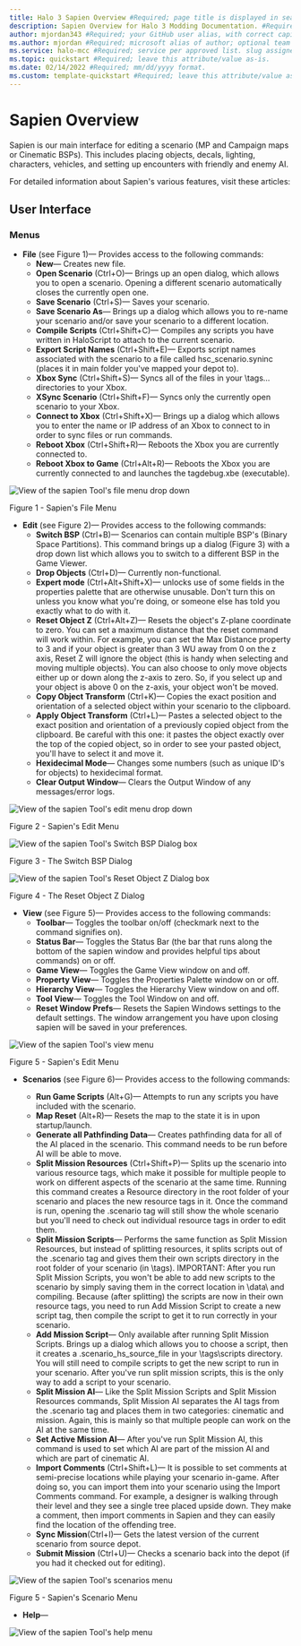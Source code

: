 ```yaml
---
title: Halo 3 Sapien Overview #Required; page title is displayed in search results. Include the brand.
description: Sapien Overview for Halo 3 Modding Documentation. #Required; article description that is displayed in search results. 
author: mjordan343 #Required; your GitHub user alias, with correct capitalization.
ms.author: mjordan #Required; microsoft alias of author; optional team alias.
ms.service: halo-mcc #Required; service per approved list. slug assigned by ACOM.
ms.topic: quickstart #Required; leave this attribute/value as-is.
ms.date: 02/14/2022 #Required; mm/dd/yyyy format.
ms.custom: template-quickstart #Required; leave this attribute/value as-is.
---
```


# Sapien Overview

Sapien is our main interface for editing a scenario (MP and Campaign maps or Cinematic BSPs). This includes placing objects, decals, lighting, characters, vehicles, and setting up encounters with friendly and enemy AI.

For detailed information about Sapien's various features, visit these articles:

## User Interface

### Menus

- **File** (see Figure 1)— Provides access to the following commands:
    - **New**— Creates new file.
    - **Open Scenario** (Ctrl+O)— Brings up an open dialog, which allows you to open a scenario. Opening a different scenario automatically closes the currently open one.
    - **Save Scenario** (Ctrl+S)— Saves your scenario.
    - **Save Scenario As**— Brings up a dialog which allows you to re-name your scenario and/or save your scenario to a different location.
    - **Compile Scripts** (Ctrl+Shift+C)— Compiles any scripts you have written in HaloScript to attach to the current scenario.
    - **Export Script Names** (Ctrl+Shift+E)— Exports script names associated with the scenario to a file called hsc_scenario.syninc (places it in main folder you've mapped your depot to).
    - **Xbox Sync** (Ctrl+Shift+S)— Syncs all of the files in your \tags\... directories to your Xbox.
    - **XSync Scenario** (Ctrl+Shift+F)— Syncs only the currently open scenario to your Xbox.
    - **Connect to Xbox** (Ctrl+Shift+X)— Brings up a dialog which allows you to enter the name or IP address of an Xbox to connect to in order to sync files or run commands.
    - **Reboot Xbox** (Ctrl+Shift+R)— Reboots the Xbox you are currently connected to.
    - **Reboot Xbox to Game** (Ctrl+Alt+R)— Reboots the Xbox you are currently connected to and launches the tagdebug.xbe (executable).

![View of the sapien Tool's file menu drop down](./media/H3_Sapien_FileMenu.png)

Figure 1 - Sapien's File Menu

- **Edit** (see Figure 2)— Provides access to the following commands:
    - **Switch BSP** (Ctrl+B)— Scenarios can contain multiple BSP's (Binary Space Partitions). This command brings up a dialog (Figure 3) with a drop down list which allows you to switch to a different BSP in the Game Viewer.
    - **Drop Objects** (Ctrl+D)— Currently non-functional.
    - **Expert mode** (Ctrl+Alt+Shift+X)— unlocks use of some fields in the properties palette that are otherwise unusable. Don't turn this on unless you know what you're doing, or someone else has told you exactly what to do with it.
    - **Reset Object Z** (Ctrl+Alt+Z)— Resets the object's Z-plane coordinate to zero. You can set a maximum distance that the reset command will work within. For example, you can set the Max Distance property to 3 and if your object is greater than 3 WU away from 0 on the z axis, Reset Z will ignore the object (this is handy when selecting and moving multiple objects). You can also choose to only move objects either up or down along the z-axis to zero. So, if you select up and your object is above 0 on the z-axis, your object won't be moved.
    - **Copy Object Transform** (Ctrl+K)— Copies the exact position and orientation of a selected object within your scenario to the clipboard.
    - **Apply Object Transform** (Ctrl+L)— Pastes a selected object to the exact position and orientation of a previously copied object from the clipboard. Be careful with this one: it pastes the object exactly over the top of the copied object, so in order to see your pasted object, you'll have to select it and move it.
    - **Hexidecimal Mode**— Changes some numbers (such as unique ID's for objects) to hexidecimal format.
    - **Clear Output Window**— Clears the Output Window of any messages/error logs.

![View of the sapien Tool's edit menu drop down](./media/H3_Sapien_EditMenu.png)

Figure 2 - Sapien's Edit Menu

![View of the sapien Tool's Switch BSP Dialog box](./media/H3_Sapien_SwitchBSP.png)

Figure 3 - The Switch BSP Dialog

![View of the sapien Tool's Reset Object Z Dialog box](./media/H3_Sapien_ResetObjectZ.png)

Figure 4 - The Reset Object Z Dialog

- **View** (see Figure 5)— Provides access to the following commands:
    - **Toolbar**— Toggles the toolbar on/off (checkmark next to the command signifies on).
    - **Status Bar**— Toggles the Status Bar (the bar that runs along the bottom of the sapien window and provides helpful tips about commands) on or off.
    - **Game View**— Toggles the Game View window on and off.
    - **Property View**— Toggles the Properties Palette window on or off.
    - **Hierarchy View**— Toggles the Hierarchy View window on and off.
    - **Tool View**— Toggles the Tool Window on and off.
    - **Reset Window Prefs**— Resets the Sapien Windows settings to the default settings. The window arrangement you have upon closing sapien will be saved in your preferences.

![View of the sapien Tool's view menu](./media/H3_Sapien_ViewMenu.png)

Figure 5 - Sapien's Edit Menu

- **Scenarios** (see Figure 6)— Provides access to the following commands:

    - **Run Game Scripts** (Alt+G)— Attempts to run any scripts you have included with the scenario.
    - **Map Reset** (Alt+R)— Resets the map to the state it is in upon startup/launch.
    - **Generate all Pathfinding Data**— Creates pathfinding data for all of the AI placed in the scenario. This command needs to be run before AI will be able to move.
    - **Split Mission Resources** (Ctrl+Shift+P)— Splits up the scenario into various resource tags, which make it possible for multiple people to work on different aspects of the scenario at the same time. Running this command creates a Resource directory in the root folder of your scenario and places the new resource tags in it. Once the command is run, opening the .scenario tag will still show the whole scenario but you'll need to check out individual resource tags in order to edit them.
    - **Split Mission Scripts**— Performs the same function as Split Mission Resources, but instead of splitting resources, it splits scripts out of the .scenario tag and gives them their own scripts directory in the root folder of your scenario (in \tags\). IMPORTANT: After you run Split Mission Scripts, you won't be able to add new scripts to the scenario by simply saving them in the correct location in \data\ and compiling. Because (after splitting) the scripts are now in their own resource tags, you need to run Add Mission Script to create a new script tag, then compile the script to get it to run correctly in your scenario.
    - **Add Mission Script**— Only available after running Split Mission Scripts. Brings up a dialog which allows you to choose a script, then it creates a .scenario_hs_source_file in your \tags\scripts directory. You will still need to compile scripts to get the new script to run in your scenario. After you've run split mission scripts, this is the only way to add a script to your scenario.
    - **Split Mission AI**— Like the Split Mission Scripts and Split Mission Resources commands, Split Mission AI separates the AI tags from the .scenario tag and places them in two categories: cinematic and mission. Again, this is mainly so that multiple people can work on the AI at the same time.
    - **Set Active Mission AI**— After you've run Split Mission AI, this command is used to set which AI are part of the mission AI and which are part of cinematic AI.
    - **Import Comments** (Ctrl+Shift+L)— It is possible to set comments at semi-precise locations while playing your scenario in-game. After doing so, you can import them into your scenario using the Import Comments command. For example, a designer is walking through their level and they see a single tree placed upside down. They make a comment, then import comments in Sapien and they can easily find the location of the offending tree.
    - **Sync Mission**(Ctrl+I)— Gets the latest version of the current scenario from source depot.
    - **Submit Mission** (Ctrl+U)— Checks a scenario back into the depot (if you had it checked out for editing).

![View of the sapien Tool's scenarios menu](./media/H3_Sapien_ScenariosMenu.png)

Figure 5 - Sapien's Scenario Menu

- **Help**— 

![View of the sapien Tool's help menu](./media/H3_Sapien_HelpMenu.png)
